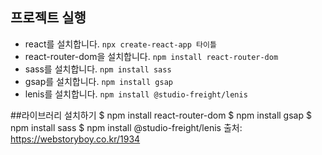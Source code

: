 ## 프로젝트 실행
- react를 설치합니다. `npx create-react-app 타이틀`
- react-router-dom을 설치합니다. `npm install react-router-dom`
- sass를 설치합니다. `npm install sass`
- gsap를 설치합니다. `npm install gsap`
- lenis를 설치합니다. `npm install @studio-freight/lenis`

##라이브러리 설치하기
$ npm install react-router-dom
$ npm install gsap
$ npm install sass
$ npm install @studio-freight/lenis
출처: https://webstoryboy.co.kr/1934 
